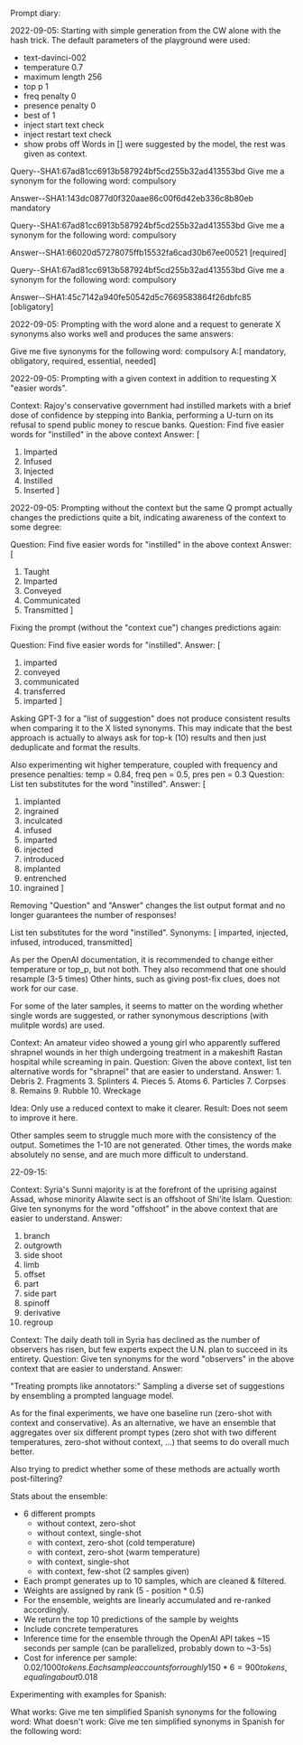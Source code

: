 Prompt diary:

2022-09-05:
Starting with simple generation from the CW alone with the hash trick.
The default parameters of the playground were used:
- text-davinci-002
- temperature 0.7
- maximum length 256
- top p 1
- freq penalty 0
- presence penalty 0
- best of 1
- inject start text check
- inject restart text check
- show probs off
Words in [] were suggested by the model, the rest was given as context.

Query--SHA1:67ad81cc6913b587924bf5cd255b32ad413553bd
Give me a synonym for the following word: compulsory

Answer--SHA1:143dc0877d0f320aae86c00f6d42eb336c8b80eb
mandatory

Query--SHA1:67ad81cc6913b587924bf5cd255b32ad413553bd
Give me a synonym for the following word: compulsory

Answer--SHA1:66020d57278075ffb15532fa6cad30b67ee00521
[required]

Query--SHA1:67ad81cc6913b587924bf5cd255b32ad413553bd
Give me a synonym for the following word: compulsory

Answer--SHA1:45c7142a940fe50542d5c7669583864f26dbfc85
[obligatory]


2022-09-05:
Prompting with the word alone and a request to generate X synonyms also works well and produces the same answers:

Give me five synonyms for the following word: compulsory
A:[ mandatory, obligatory, required, essential, needed]


2022-09-05:
Prompting with a given context in addition to requesting X "easier words".

Context: Rajoy's conservative government had instilled markets with a brief dose of confidence by stepping into Bankia, performing a U-turn on its refusal to spend public money to rescue banks.
Question: Find five easier words for "instilled" in the above context
Answer:
[
1. Imparted
2. Infused
3. Injected
4. Instilled
5. Inserted
]

2022-09-05:
Prompting without the context but the same Q prompt actually changes the predictions quite a bit, indicating awareness of the context to some degree:

Question: Find five easier words for "instilled" in the above context
Answer:
[
1. Taught
2. Imparted
3. Conveyed
4. Communicated
5. Transmitted
]

Fixing the prompt (without the "context cue") changes predictions again:


Question: Find five easier words for "instilled".
Answer:
[
1. imparted
2. conveyed
3. communicated
4. transferred
5. imparted
]


Asking GPT-3 for a "list of suggestion" does not produce consistent results when comparing it to the X listed synonyms.
This may indicate that the best approach is actually to always ask for top-k (10) results and then just deduplicate and format the results.


Also experimenting wit higher temperature, coupled with frequency and presence penalties:
temp = 0.84, freq pen = 0.5, pres pen = 0.3
Question: List ten substitutes for the word "instilled".
Answer:
[
1. implanted
2. ingrained
3. inculcated
4. infused
5. imparted
6. injected
7. introduced
8. implanted
9. entrenched
10. ingrained
]


Removing "Question" and "Answer" changes the list output format and no longer guarantees the number of responses!

List ten substitutes for the word "instilled".
Synonyms:
[
imparted, injected, infused, introduced, transmitted]




As per the OpenAI documentation, it is recommended to change either temperature or top_p, but not both.
They also recommend that one should resample (3-5 times)
Other hints, such as giving post-fix clues, does not work for our case.


For some of the later samples, it seems to matter on the wording whether single words are suggested, or rather synonymous descriptions (with mulitple words) are used.

Context: An amateur video showed a young girl who apparently suffered shrapnel wounds in her thigh undergoing treatment in a makeshift Rastan hospital while screaming in pain.
Question: Given the above context, list ten alternative words for "shrapnel" that are easier to understand.
Answer: 1. Debris
2. Fragments
3. Splinters
4. Pieces
5. Atoms
6. Particles
7. Corpses
8. Remains
9. Rubble
10. Wreckage


Idea: Only use a reduced context to make it clearer.
Result: Does not seem to improve it here.


Other samples seem to struggle much more with the consistency of the output. Sometimes the 1-10 are not generated.
Other times, the words make absolutely no sense, and are much more difficult to understand.



22-09-15:



Context: Syria's Sunni majority is at the forefront of the uprising against Assad, whose minority Alawite sect is an offshoot of Shi'ite Islam.
Question: Give ten synonyms for the word "offshoot" in the above context that are easier to understand.
Answer:
1. branch
2. outgrowth
3. side shoot
4. limb
5. offset
6. part
7. side part
8. spinoff
9. derivative
10. regroup

Context: The daily death toll in Syria has declined as the number of observers has risen, but few experts expect the U.N. plan to succeed in its entirety.
Question: Give ten synonyms for the word "observers" in the above context that are easier to understand.
Answer:



"Treating prompts like annotators:"
Sampling a diverse set of suggestions by ensembling a prompted language model.


As for the final experiments, we have one baseline run (zero-shot with context and conservative).
As an alternative, we have an ensemble that aggregates over six different prompt types (zero shot with two different temperatures,
zero-shot without context, ...) that seems to do overall much better.

Also trying to predict whether some of these methods are actually worth post-filtering?


Stats about the ensemble:
- 6 different prompts
    - without context, zero-shot
    - without context, single-shot
    - with context, zero-shot (cold temperature)
    - with context, zero-shot (warm temperature)
    - with context, single-shot
    - with context, few-shot (2 samples given)
- Each prompt generates up to 10 samples, which are cleaned & filtered.
- Weights are assigned by rank (5 - position * 0.5)
- For the ensemble, weights are linearly accumulated and re-ranked accordingly.
- We return the top 10 predictions of the sample by weights
- Include concrete temperatures
- Inference time for the ensemble through the OpenAI API takes ~15 seconds per sample (can be parallelized, probably down to ~3-5s)
- Cost for inference per sample: 0.02$/1000 tokens. Each sample accounts for roughly 150 * 6 = 900 tokens, equaling about 0.018$


Experimenting with examples for Spanish:

What works: Give me ten simplified Spanish synonyms for the following word: <word>
What doesn't work: Give me ten simplified synonyms in Spanish for the following word: <word>